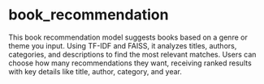 # book_recommendation
This book recommendation model suggests books based on a genre or theme you input. Using TF-IDF and FAISS, it analyzes titles, authors, categories, and descriptions to find the most relevant matches. Users can choose how many recommendations they want, receiving ranked results with key details like title, author, category, and year.
